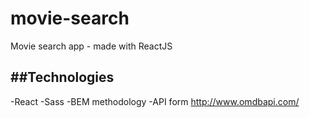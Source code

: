 # movie-search
Movie search app - made with ReactJS

##Technologies
---
-React
-Sass
-BEM methodology
-API form http://www.omdbapi.com/
